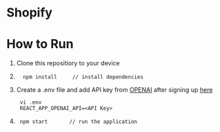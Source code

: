# Shopify
# How to Run
1. Clone this repositiory to your device
2.       npm install     // install dependencies
3. Create a .env file and add API key from [OPENAI](https://beta.openai.com/account/api-keys) after signing up [here](https://beta.openai.com/signup)
   
        vi .env
        REACT_APP_OPENAI_API=<API Key>
4.
        npm start       // run the application
        